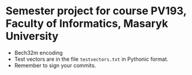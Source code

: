 # Semester project for course PV193, Faculty of Informatics, Masaryk University

- Bech32m encoding
- Test vectors are in the file `testvectors.txt` in Pythonic format.
- Remember to sign your commits.